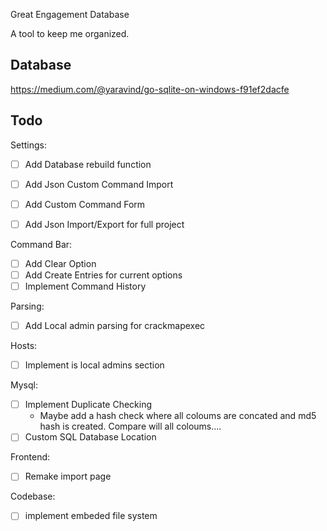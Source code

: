 Great Engagement Database

 A tool to keep me organized.


## Database
https://medium.com/@yaravind/go-sqlite-on-windows-f91ef2dacfe


## Todo

Settings:
- [ ] Add Database rebuild function
- [ ] Add Json Custom Command Import
- [ ] Add Custom Command Form
- [ ] Add Json Import/Export for full project


Command Bar:
- [ ] Add Clear Option
- [ ] Add Create Entries for current options
- [ ] Implement Command History

Parsing:
- [ ] Add Local admin parsing for crackmapexec

Hosts:
- [ ] Implement is local admins section

Mysql:
- [ ] Implement Duplicate Checking
  - Maybe add a hash check where all coloums are concated and md5 hash is created. Compare will all coloums....
- [ ] Custom SQL Database Location

Frontend:
- [ ] Remake import page

Codebase:
- [ ] implement embeded file system
